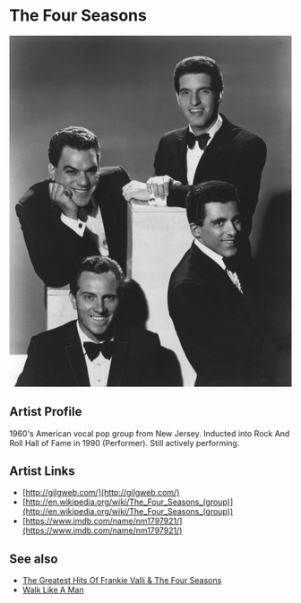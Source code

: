# The Four Seasons

![](../../assets/artists/The_Four_Seasons.png)

## Artist Profile

1960's American vocal pop group from New Jersey.
Inducted into Rock And Roll Hall of Fame in 1990 (Performer). 
Still actively performing. 

## Artist Links

- [http://gilgweb.com/](http://gilgweb.com/)
- [http://en.wikipedia.org/wiki/The_Four_Seasons_(group)](http://en.wikipedia.org/wiki/The_Four_Seasons_(group))
- [https://www.imdb.com/name/nm1797921/](https://www.imdb.com/name/nm1797921/)


## See also

- [The Greatest Hits Of Frankie Valli & The Four Seasons](The_Greatest_Hits_Of_Frankie_Valli_and_The_Four_Seasons.md)
- [Walk Like A Man](Walk_Like_A_Man.md)
